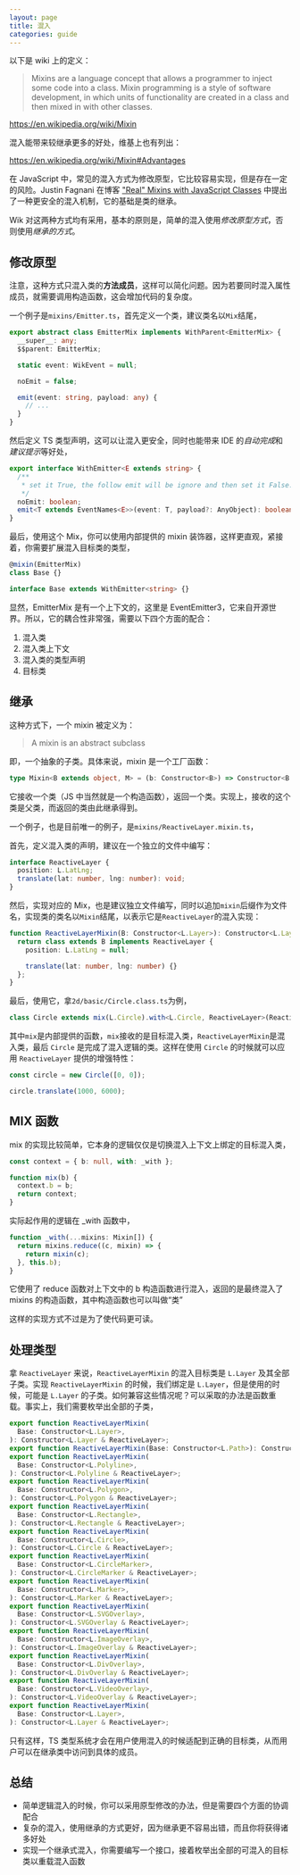 ```yaml
---
layout: page
title: 混入
categories: guide
---
```


以下是 wiki 上的定义：

> Mixins are a language concept that allows a programmer to inject some code into a class. Mixin programming is a style of software development, in which units of functionality are created in a class and then mixed in with other classes.

https://en.wikipedia.org/wiki/Mixin

混入能带来较继承更多的好处，维基上也有列出：

https://en.wikipedia.org/wiki/Mixin#Advantages

在 JavaScript 中，常见的混入方式为修改原型，它比较容易实现，但是存在一定的风险。Justin Fagnani 在博客 <a target="_blank" href="https://justinfagnani.com/2015/12/21/real-mixins-with-javascript-classes/ 
">"Real" Mixins with JavaScript Classes</a> 中提出了一种更安全的混入机制，它的基础是类的继承。

Wik 对这两种方式均有采用，基本的原则是，简单的混入使用*修改原型方式*，否则使用*继承的方式*。

## 修改原型

注意，这种方式只混入类的**方法成员**，这样可以简化问题。因为若要同时混入属性成员，就需要调用构造函数，这会增加代码的复杂度。

一个例子是`mixins/Emitter.ts`，首先定义一个类，建议类名以`Mix`结尾，

```ts
export abstract class EmitterMix implements WithParent<EmitterMix> {
  __super__: any;
  $$parent: EmitterMix;

  static event: WikEvent = null;

  noEmit = false;

  emit(event: string, payload: any) {
    // ...
  }
}
```

然后定义 TS 类型声明，这可以让混入更安全，同时也能带来 IDE 的*自动完成*和*建议提示*等好处，

```ts
export interface WithEmitter<E extends string> {
  /**
   * set it True, the follow emit will be ignore and then set it False.
   */
  noEmit: boolean;
  emit<T extends EventNames<E>>(event: T, payload?: AnyObject): boolean;
}
```

最后，使用这个 Mix，你可以使用内部提供的 mixin 装饰器，这样更直观，紧接着，你需要扩展混入目标类的类型，

```ts
@mixin(EmitterMix)
class Base {}

interface Base extends WithEmitter<string> {}
```

显然，EmitterMix 是有一个上下文的，这里是 EventEmitter3，它来自开源世界。所以，它的耦合性非常强，需要以下四个方面的配合：

1. 混入类
2. 混入类上下文
3. 混入类的类型声明
4. 目标类

## 继承

这种方式下，一个 mixin 被定义为：

> A mixin is an abstract subclass

即，一个抽象的子类。具体来说，mixin 是一个工厂函数：

```ts
type Mixin<B extends object, M> = (b: Constructor<B>) => Constructor<B & M>;
```

它接收一个类（JS 中当然就是一个构造函数），返回一个类。实现上，接收的这个类是父类，而返回的类由此继承得到。

一个例子，也是目前唯一的例子，是`mixins/ReactiveLayer.mixin.ts`，

首先，定义混入类的声明，建议在一个独立的文件中编写：

```ts
interface ReactiveLayer {
  position: L.LatLng;
  translate(lat: number, lng: number): void;
}
```

然后，实现对应的 Mix，也是建议独立文件编写，同时以追加`mixin`后缀作为文件名，实现类的类名以`Mixin`结尾，以表示它是`ReactiveLayer`的混入实现：

```ts
function ReactiveLayerMixin(B: Constructor<L.Layer>): Constructor<L.Layer & ReactiveLayer> {
  return class extends B implements ReactiveLayer {
    position: L.LatLng = null;

    translate(lat: number, lng: number) {}
  };
}
```

最后，使用它，拿`2d/basic/Circle.class.ts`为例，

```ts
class Circle extends mix(L.Circle).with<L.Circle, ReactiveLayer>(ReactiveLayerMixin) {}
```

其中`mix`是内部提供的函数，`mix`接收的是目标混入类，`ReactiveLayerMixin`是混入类，最后 `Circle` 是完成了混入逻辑的类。这样在使用 `Circle` 的时候就可以应用 `ReactiveLayer` 提供的增强特性：

```ts
const circle = new Circle([0, 0]);

circle.translate(1000, 6000);
```

## MIX 函数

mix 的实现比较简单，它本身的逻辑仅仅是切换混入上下文上绑定的目标混入类，

```ts
const context = { b: null, with: _with };

function mix(b) {
  context.b = b;
  return context;
}
```

实际起作用的逻辑在 \_with 函数中，

```ts
function _with(...mixins: Mixin[]) {
  return mixins.reduce((c, mixin) => {
    return mixin(c);
  }, this.b);
}
```

它使用了 reduce 函数对上下文中的 b 构造函数进行混入，返回的是最终混入了 mixins 的构造函数，其中构造函数也可以叫做“类”

这样的实现方式不过是为了使代码更可读。

## 处理类型

拿 `ReactiveLayer` 来说，`ReactiveLayerMixin` 的混入目标类是 `L.Layer` 及其全部子类。实现 `ReactiveLayerMixin` 的时候，我们绑定是 `L.Layer`，但是使用的时候，可能是 `L.Layer` 的子类。如何兼容这些情况呢？可以采取的办法是函数重载。事实上，我们需要枚举出全部的子类，

```ts
export function ReactiveLayerMixin(
  Base: Constructor<L.Layer>,
): Constructor<L.Layer & ReactiveLayer>;
export function ReactiveLayerMixin(Base: Constructor<L.Path>): Constructor<L.Path & ReactiveLayer>;
export function ReactiveLayerMixin(
  Base: Constructor<L.Polyline>,
): Constructor<L.Polyline & ReactiveLayer>;
export function ReactiveLayerMixin(
  Base: Constructor<L.Polygon>,
): Constructor<L.Polygon & ReactiveLayer>;
export function ReactiveLayerMixin(
  Base: Constructor<L.Rectangle>,
): Constructor<L.Rectangle & ReactiveLayer>;
export function ReactiveLayerMixin(
  Base: Constructor<L.Circle>,
): Constructor<L.Circle & ReactiveLayer>;
export function ReactiveLayerMixin(
  Base: Constructor<L.CircleMarker>,
): Constructor<L.CircleMarker & ReactiveLayer>;
export function ReactiveLayerMixin(
  Base: Constructor<L.Marker>,
): Constructor<L.Marker & ReactiveLayer>;
export function ReactiveLayerMixin(
  Base: Constructor<L.SVGOverlay>,
): Constructor<L.SVGOverlay & ReactiveLayer>;
export function ReactiveLayerMixin(
  Base: Constructor<L.ImageOverlay>,
): Constructor<L.ImageOverlay & ReactiveLayer>;
export function ReactiveLayerMixin(
  Base: Constructor<L.DivOverlay>,
): Constructor<L.DivOverlay & ReactiveLayer>;
export function ReactiveLayerMixin(
  Base: Constructor<L.VideoOverlay>,
): Constructor<L.VideoOverlay & ReactiveLayer>;
export function ReactiveLayerMixin(
  Base: Constructor<L.Layer>,
): Constructor<L.Layer & ReactiveLayer>;
```

只有这样，TS 类型系统才会在用户使用混入的时候适配到正确的目标类，从而用户可以在继承类中访问到具体的成员。

## 总结

- 简单逻辑混入的时候，你可以采用原型修改的办法，但是需要四个方面的协调配合
- 复杂的混入，使用继承的方式更好，因为继承更不容易出错，而且你将获得诸多好处
- 实现一个继承式混入，你需要编写一个接口，接着枚举出全部的可混入的目标类以重载混入函数
